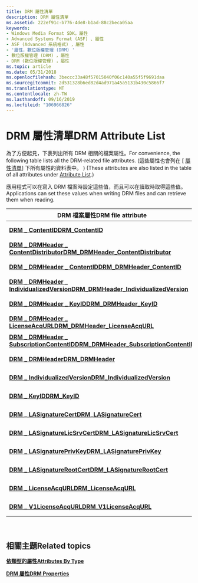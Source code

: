 ```yaml
---
title: DRM 屬性清單
description: DRM 屬性清單
ms.assetid: 222ef91c-b776-4de8-b1ad-88c2beca05aa
keywords:
- Windows Media Format SDK，屬性
- Advanced Systems Format (ASF) 、屬性
- ASF (Advanced 系統格式) ，屬性
- '屬性，數位版權管理 (DRM) '
- 數位版權管理 (DRM) ，屬性
- DRM (數位版權管理) ，屬性
ms.topic: article
ms.date: 05/31/2018
ms.openlocfilehash: 3beccc33a48f57015040f06c140a55f5f9691daa
ms.sourcegitcommit: 2d531328b6ed82d4ad971a45a5131b430c5866f7
ms.translationtype: MT
ms.contentlocale: zh-TW
ms.lasthandoff: 09/16/2019
ms.locfileid: "106966826"
---
```

# <a name="drm-attribute-list"></a><span data-ttu-id="21fb2-109">DRM 屬性清單</span><span class="sxs-lookup"><span data-stu-id="21fb2-109">DRM Attribute List</span></span>

<span data-ttu-id="21fb2-110">為了方便起見，下表列出所有 DRM 相關的檔案屬性。</span><span class="sxs-lookup"><span data-stu-id="21fb2-110">For convenience, the following table lists all the DRM-related file attributes.</span></span> <span data-ttu-id="21fb2-111"> (這些屬性也會列在 [ [屬性清單](attribute-list.md)] 下所有屬性的資料表中。 ) </span><span class="sxs-lookup"><span data-stu-id="21fb2-111">(These attributes are also listed in the table of all attributes under [Attribute List](attribute-list.md).)</span></span>

<span data-ttu-id="21fb2-112">應用程式可以在寫入 DRM 檔案時設定這些值，而且可以在讀取時取得這些值。</span><span class="sxs-lookup"><span data-stu-id="21fb2-112">Applications can set these values when writing DRM files and can retrieve them when reading.</span></span>



| <span data-ttu-id="21fb2-113">DRM 檔案屬性</span><span class="sxs-lookup"><span data-stu-id="21fb2-113">DRM file attribute</span></span>                                                                   | <span data-ttu-id="21fb2-114">全域識別碼</span><span class="sxs-lookup"><span data-stu-id="21fb2-114">Global identifier</span></span>                             | <span data-ttu-id="21fb2-115">資料類型</span><span class="sxs-lookup"><span data-stu-id="21fb2-115">Data type</span></span>             |
|--------------------------------------------------------------------------------------|-----------------------------------------------|-----------------------|
| [<span data-ttu-id="21fb2-116">**DRM \_ ContentID**</span><span class="sxs-lookup"><span data-stu-id="21fb2-116">**DRM\_ContentID**</span></span>](drm-contentid.md)                                              | <span data-ttu-id="21fb2-117">g \_ wszWMDRM \_ ContentID</span><span class="sxs-lookup"><span data-stu-id="21fb2-117">g\_wszWMDRM\_ContentID</span></span>                        | <span data-ttu-id="21fb2-118">**WMT \_ 類型 \_ 字串**</span><span class="sxs-lookup"><span data-stu-id="21fb2-118">**WMT\_TYPE\_STRING**</span></span> |
| [<span data-ttu-id="21fb2-119">**DRM \_ DRMHeader \_ ContentDistributor**</span><span class="sxs-lookup"><span data-stu-id="21fb2-119">**DRM\_DRMHeader\_ContentDistributor**</span></span>](drm-drmheader-contentdistributor.md)       | <span data-ttu-id="21fb2-120">g \_ wszWMDRM \_ DRMHeader \_ ContentDistributor</span><span class="sxs-lookup"><span data-stu-id="21fb2-120">g\_wszWMDRM\_DRMHeader\_ContentDistributor</span></span>    | <span data-ttu-id="21fb2-121">**WMT \_ 類型 \_ 字串**</span><span class="sxs-lookup"><span data-stu-id="21fb2-121">**WMT\_TYPE\_STRING**</span></span> |
| [<span data-ttu-id="21fb2-122">**DRM \_ DRMHeader \_ ContentID**</span><span class="sxs-lookup"><span data-stu-id="21fb2-122">**DRM\_DRMHeader\_ContentID**</span></span>](drm-drmheader-contentid.md)                         | <span data-ttu-id="21fb2-123">g \_ wszWMDRM \_ DRMHeader \_ ContentID</span><span class="sxs-lookup"><span data-stu-id="21fb2-123">g\_wszWMDRM\_DRMHeader\_ContentID</span></span>             | <span data-ttu-id="21fb2-124">**WMT \_ 類型 \_ 字串**</span><span class="sxs-lookup"><span data-stu-id="21fb2-124">**WMT\_TYPE\_STRING**</span></span> |
| [<span data-ttu-id="21fb2-125">**DRM \_ DRMHeader \_ IndividualizedVersion**</span><span class="sxs-lookup"><span data-stu-id="21fb2-125">**DRM\_DRMHeader\_IndividualizedVersion**</span></span>](drm-drmheader-individualizedversion.md) | <span data-ttu-id="21fb2-126">g \_ wszWMDRM \_ DRMHeader \_ IndividualizedVersion</span><span class="sxs-lookup"><span data-stu-id="21fb2-126">g\_wszWMDRM\_DRMHeader\_IndividualizedVersion</span></span> | <span data-ttu-id="21fb2-127">**WMT \_ 類型 \_ 字串**</span><span class="sxs-lookup"><span data-stu-id="21fb2-127">**WMT\_TYPE\_STRING**</span></span> |
| [<span data-ttu-id="21fb2-128">**DRM \_ DRMHeader \_ KeyID**</span><span class="sxs-lookup"><span data-stu-id="21fb2-128">**DRM\_DRMHeader\_KeyID**</span></span>](drm-drmheader-keyid.md)                                 | <span data-ttu-id="21fb2-129">g \_ wszWMDRM \_ DRMHeader \_ KeyID</span><span class="sxs-lookup"><span data-stu-id="21fb2-129">g\_wszWMDRM\_DRMHeader\_KeyID</span></span>                 | <span data-ttu-id="21fb2-130">**WMT \_ 類型 \_ 字串**</span><span class="sxs-lookup"><span data-stu-id="21fb2-130">**WMT\_TYPE\_STRING**</span></span> |
| [<span data-ttu-id="21fb2-131">**DRM \_ DRMHeader \_ LicenseAcqURL**</span><span class="sxs-lookup"><span data-stu-id="21fb2-131">**DRM\_DRMHeader\_LicenseAcqURL**</span></span>](drm-drmheader-licenseacqurl.md)                 | <span data-ttu-id="21fb2-132">g \_ wszWMDRM \_ DRMHeader \_ LicenseAcqURL</span><span class="sxs-lookup"><span data-stu-id="21fb2-132">g\_wszWMDRM\_DRMHeader\_LicenseAcqURL</span></span>         | <span data-ttu-id="21fb2-133">**WMT \_ 類型 \_ 字串**</span><span class="sxs-lookup"><span data-stu-id="21fb2-133">**WMT\_TYPE\_STRING**</span></span> |
| [<span data-ttu-id="21fb2-134">**DRM \_ DRMHeader \_ SubscriptionContentID**</span><span class="sxs-lookup"><span data-stu-id="21fb2-134">**DRM\_DRMHeader\_SubscriptionContentID**</span></span>](drm-drmheader-subscriptioncontentid.md) | <span data-ttu-id="21fb2-135">g \_ wszWMDRM \_ DRMHeader \_ SubscriptionContentID</span><span class="sxs-lookup"><span data-stu-id="21fb2-135">g\_wszWMDRM\_DRMHeader\_SubscriptionContentID</span></span> | <span data-ttu-id="21fb2-136">**WMT \_ 類型 \_ 字串**</span><span class="sxs-lookup"><span data-stu-id="21fb2-136">**WMT\_TYPE\_STRING**</span></span> |
| [<span data-ttu-id="21fb2-137">**DRM \_ DRMHeader**</span><span class="sxs-lookup"><span data-stu-id="21fb2-137">**DRM\_DRMHeader**</span></span>](drm-drmheader.md)                                              | <span data-ttu-id="21fb2-138">g \_ wszWMDRM \_ DRMHeader</span><span class="sxs-lookup"><span data-stu-id="21fb2-138">g\_wszWMDRM\_DRMHeader</span></span>                        | <span data-ttu-id="21fb2-139">**WMT \_ 類型 \_ 字串**</span><span class="sxs-lookup"><span data-stu-id="21fb2-139">**WMT\_TYPE\_STRING**</span></span> |
| [<span data-ttu-id="21fb2-140">**DRM \_ IndividualizedVersion**</span><span class="sxs-lookup"><span data-stu-id="21fb2-140">**DRM\_IndividualizedVersion**</span></span>](drm-individualizedversion.md)                      | <span data-ttu-id="21fb2-141">g \_ wszWMDRM \_ IndividualizedVersion</span><span class="sxs-lookup"><span data-stu-id="21fb2-141">g\_wszWMDRM\_IndividualizedVersion</span></span>            | <span data-ttu-id="21fb2-142">**WMT \_ 類型 \_ 字串**</span><span class="sxs-lookup"><span data-stu-id="21fb2-142">**WMT\_TYPE\_STRING**</span></span> |
| [<span data-ttu-id="21fb2-143">**DRM \_ KeyID**</span><span class="sxs-lookup"><span data-stu-id="21fb2-143">**DRM\_KeyID**</span></span>](drm-keyid.md)                                                      | <span data-ttu-id="21fb2-144">g \_ wszWMDRM \_ KeyID</span><span class="sxs-lookup"><span data-stu-id="21fb2-144">g\_wszWMDRM\_KeyID</span></span>                            | <span data-ttu-id="21fb2-145">**WMT \_ 類型 \_ 字串**</span><span class="sxs-lookup"><span data-stu-id="21fb2-145">**WMT\_TYPE\_STRING**</span></span> |
| [<span data-ttu-id="21fb2-146">**DRM \_ LASignatureCert**</span><span class="sxs-lookup"><span data-stu-id="21fb2-146">**DRM\_LASignatureCert**</span></span>](drm-lasignaturecert.md)                                  | <span data-ttu-id="21fb2-147">g \_ wszWMDRM \_ LASignatureCert</span><span class="sxs-lookup"><span data-stu-id="21fb2-147">g\_wszWMDRM\_LASignatureCert</span></span>                  | <span data-ttu-id="21fb2-148">**WMT \_ 類型 \_ 字串**</span><span class="sxs-lookup"><span data-stu-id="21fb2-148">**WMT\_TYPE\_STRING**</span></span> |
| [<span data-ttu-id="21fb2-149">**DRM \_ LASignatureLicSrvCert**</span><span class="sxs-lookup"><span data-stu-id="21fb2-149">**DRM\_LASignatureLicSrvCert**</span></span>](drm-lasignaturelicsrvcert.md)                      | <span data-ttu-id="21fb2-150">g \_ wszWMDRM \_ LASignatureLicSrvCert</span><span class="sxs-lookup"><span data-stu-id="21fb2-150">g\_wszWMDRM\_LASignatureLicSrvCert</span></span>            | <span data-ttu-id="21fb2-151">**WMT \_ 類型 \_ 字串**</span><span class="sxs-lookup"><span data-stu-id="21fb2-151">**WMT\_TYPE\_STRING**</span></span> |
| [<span data-ttu-id="21fb2-152">**DRM \_ LASignaturePrivKey**</span><span class="sxs-lookup"><span data-stu-id="21fb2-152">**DRM\_LASignaturePrivKey**</span></span>](drm-lasignatureprivkey.md)                            | <span data-ttu-id="21fb2-153">g \_ wszWMDRM \_ LASignaturePrivKey</span><span class="sxs-lookup"><span data-stu-id="21fb2-153">g\_wszWMDRM\_LASignaturePrivKey</span></span>               | <span data-ttu-id="21fb2-154">**WMT \_ 類型 \_ 字串**</span><span class="sxs-lookup"><span data-stu-id="21fb2-154">**WMT\_TYPE\_STRING**</span></span> |
| [<span data-ttu-id="21fb2-155">**DRM \_ LASignatureRootCert**</span><span class="sxs-lookup"><span data-stu-id="21fb2-155">**DRM\_LASignatureRootCert**</span></span>](drm-lasignaturerootcert.md)                          | <span data-ttu-id="21fb2-156">g \_ wszWMDRM \_ LASignatureRootCert</span><span class="sxs-lookup"><span data-stu-id="21fb2-156">g\_wszWMDRM\_LASignatureRootCert</span></span>              | <span data-ttu-id="21fb2-157">**WMT \_ 類型 \_ 字串**</span><span class="sxs-lookup"><span data-stu-id="21fb2-157">**WMT\_TYPE\_STRING**</span></span> |
| [<span data-ttu-id="21fb2-158">**DRM \_ LicenseAcqURL**</span><span class="sxs-lookup"><span data-stu-id="21fb2-158">**DRM\_LicenseAcqURL**</span></span>](drm-licenseacqurl.md)                                      | <span data-ttu-id="21fb2-159">g \_ wszWMDRM \_ LicenseAcqURL</span><span class="sxs-lookup"><span data-stu-id="21fb2-159">g\_wszWMDRM\_LicenseAcqURL</span></span>                    | <span data-ttu-id="21fb2-160">**WMT \_ 類型 \_ 字串**</span><span class="sxs-lookup"><span data-stu-id="21fb2-160">**WMT\_TYPE\_STRING**</span></span> |
| [<span data-ttu-id="21fb2-161">**DRM \_ V1LicenseAcqURL**</span><span class="sxs-lookup"><span data-stu-id="21fb2-161">**DRM\_V1LicenseAcqURL**</span></span>](drm-v1licenseacqurl.md)                                  | <span data-ttu-id="21fb2-162">g \_ wszWMDRM \_ V1LicenseAcqURL</span><span class="sxs-lookup"><span data-stu-id="21fb2-162">g\_wszWMDRM\_V1LicenseAcqURL</span></span>                  | <span data-ttu-id="21fb2-163">**WMT \_ 類型 \_ 字串**</span><span class="sxs-lookup"><span data-stu-id="21fb2-163">**WMT\_TYPE\_STRING**</span></span> |



 

## <a name="related-topics"></a><span data-ttu-id="21fb2-164">相關主題</span><span class="sxs-lookup"><span data-stu-id="21fb2-164">Related topics</span></span>

<dl> <dt>

[<span data-ttu-id="21fb2-165">**依類型的屬性**</span><span class="sxs-lookup"><span data-stu-id="21fb2-165">**Attributes By Type**</span></span>](attributes-by-type.md)
</dt> <dt>

[<span data-ttu-id="21fb2-166">**DRM 屬性**</span><span class="sxs-lookup"><span data-stu-id="21fb2-166">**DRM Properties**</span></span>](drm-properties.md)
</dt> </dl>

 

 





